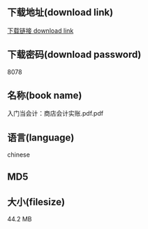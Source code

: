 ## 下载地址(download link)
[下载链接 download link](https://tutu365.netlify.app/?s=%E5%85%A5%E9%97%A8%E5%BD%93%E4%BC%9A%E8%AE%A1%EF%BC%9A%E5%95%86%E5%BA%97%E4%BC%9A%E8%AE%A1%E5%AE%9E%E8%B4%A6.pdf)

## 下载密码(download password)
8078

## 名称(book name)
入门当会计：商店会计实账.pdf.pdf

## 语言(language)
chinese

## MD5


## 大小(filesize)
44.2 MB
